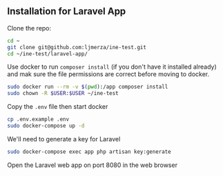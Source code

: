 ## Installation for Laravel App

Clone the repo:


```bash
cd ~
git clone git@github.com:ljmerza/ine-test.git
cd ~/ine-test/laravel-app/
```

Use docker to run `composer install` (if you don't have it installed already) and mak sure the file permissions are correct before moving to docker.

```bash
sudo docker run --rm -v $(pwd):/app composer install
sudo chown -R $USER:$USER ~/ine-test
```

Copy the `.env` file then start docker

```bash
cp .env.example .env
sudo docker-compose up -d
```

We'll need to generate a key for Laravel

```bash
sudo docker-compose exec app php artisan key:generate
```

Open the Laravel web app on port 8080 in the web browser
